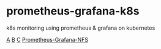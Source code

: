 # prometheus-grafana-k8s
k8s monitoring using prometheus &amp; grafana on kubernetes

[A](https://www.bigbinary.com/blog/prometheus-and-grafana-integration)
[B](https://github.com/tatahnoellimnyuy/install-prometheus-and-grafana-on-kubernetes)
[C](https://gist.github.com/chadmcrowell/c9b12f32e180a6ad3dc060cdd6d63f05)
[Prometheus-Grafana-NFS](https://www.fosstechnix.com/kubernetes-cluster-monitoring-with-prometheus-and-grafana/)
[]()
[]()
[]()
[]()



